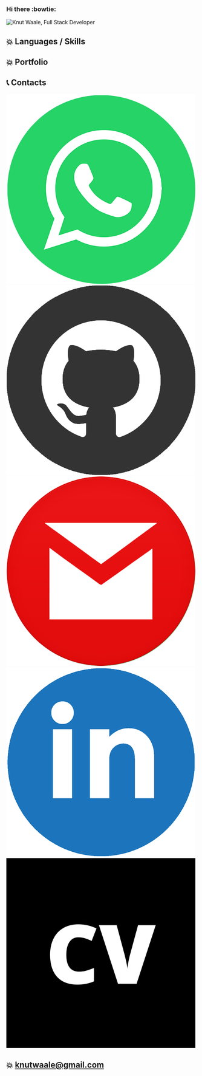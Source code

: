 ### Hi there :bowtie:

![Knut Waale, Full Stack Developer](https://github.com/kwaale/kwaale/blob/main/assets/FullStackDeveloper.gif)

## :boom: Languages / Skills

## :boom: Portfolio

## :telephone_receiver: Contacts
<a href="https://www.linkedin.com/in/developer-knutwaale/"><img src="https://github.com/kwaale/kwaale/blob/main/img/Wha.png"/></a>
<a href="https://github.com/kwaale"><img src="https://github.com/kwaale/kwaale/blob/main/img/gitHub.png"/></a>
<a href="mailto:knutwaale@gmail.com?Subject=Hola Knut"><img src="https://github.com/kwaale/kwaale/blob/main/img/gmail.png"/></a>
<a href="https://www.linkedin.com/in/developer-knutwaale/"><img src="https://github.com/kwaale/kwaale/blob/main/img/linkein.png"/></a>
<a href=""><img src="https://github.com/kwaale/kwaale/blob/main/img/LogoCV.png"/></a>
## :boom: knutwaale@gmail.com






<!--
**kwaale/kwaale** is a ✨ _special_ ✨ repository because its `README.md` (this file) appears on your GitHub profile.

Here are some ideas to get you started:

- 🔭 I’m currently working on ...
- 🌱 I’m currently learning ...
- 👯 I’m looking to collaborate on ...
- 🤔 I’m looking for help with ...
- 💬 Ask me about ...
- 📫 How to reach me: ...
- 😄 Pronouns: ...
- ⚡ Fun fact: ...
-->
